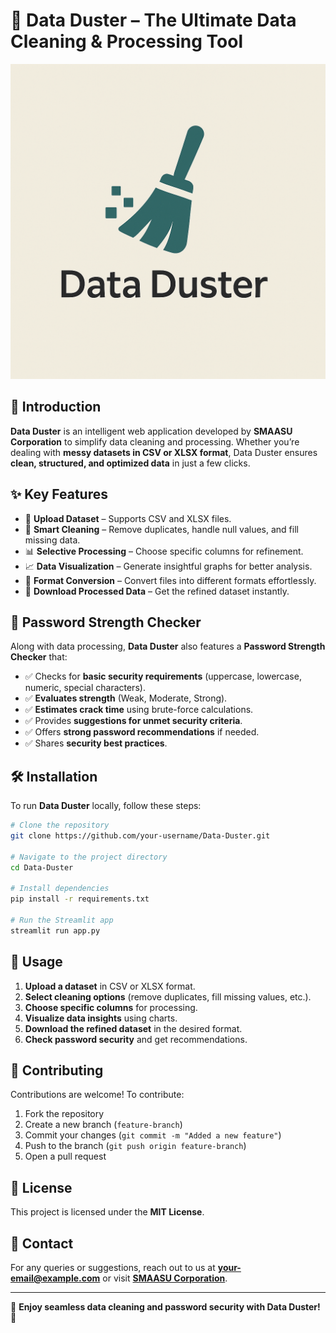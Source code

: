
# 🧹 Data Duster – The Ultimate Data Cleaning & Processing Tool

![Data Duster](https://github.com/smaasui/Data-Duster/blob/main/Data_Duster_Logo.png)

## 🚀 Introduction
**Data Duster** is an intelligent web application developed by **SMAASU Corporation** to simplify data cleaning and processing. Whether you’re dealing with **messy datasets in CSV or XLSX format**, Data Duster ensures **clean, structured, and optimized data** in just a few clicks.

## ✨ Key Features
- 📂 **Upload Dataset** – Supports CSV and XLSX files.
- 🧹 **Smart Cleaning** – Remove duplicates, handle null values, and fill missing data.
- 📊 **Selective Processing** – Choose specific columns for refinement.
- 📈 **Data Visualization** – Generate insightful graphs for better analysis.
- 🔄 **Format Conversion** – Convert files into different formats effortlessly.
- 💾 **Download Processed Data** – Get the refined dataset instantly.

## 🔑 Password Strength Checker
Along with data processing, **Data Duster** also features a **Password Strength Checker** that:
- ✅ Checks for **basic security requirements** (uppercase, lowercase, numeric, special characters).
- ✅ **Evaluates strength** (Weak, Moderate, Strong).
- ✅ **Estimates crack time** using brute-force calculations.
- ✅ Provides **suggestions for unmet security criteria**.
- ✅ Offers **strong password recommendations** if needed.
- ✅ Shares **security best practices**.

## 🛠️ Installation
To run **Data Duster** locally, follow these steps:

```bash
# Clone the repository
git clone https://github.com/your-username/Data-Duster.git

# Navigate to the project directory
cd Data-Duster

# Install dependencies
pip install -r requirements.txt

# Run the Streamlit app
streamlit run app.py
```

## 📌 Usage
1. **Upload a dataset** in CSV or XLSX format.
2. **Select cleaning options** (remove duplicates, fill missing values, etc.).
3. **Choose specific columns** for processing.
4. **Visualize data insights** using charts.
5. **Download the refined dataset** in the desired format.
6. **Check password security** and get recommendations.

## 🤝 Contributing
Contributions are welcome! To contribute:
1. Fork the repository
2. Create a new branch (`feature-branch`)
3. Commit your changes (`git commit -m "Added a new feature"`)
4. Push to the branch (`git push origin feature-branch`)
5. Open a pull request

## 📜 License
This project is licensed under the **MIT License**.

## 💬 Contact
For any queries or suggestions, reach out to us at **[your-email@example.com](mailto:your-email@example.com)** or visit **[SMAASU Corporation](https://smaasu.com)**.

---
🌟 **Enjoy seamless data cleaning and password security with Data Duster!** 🌟
